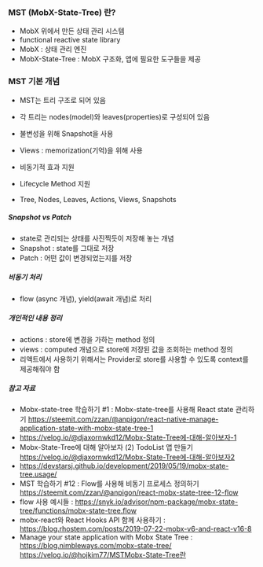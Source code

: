 
### MST (MobX-State-Tree) 란?

- MobX 위에서 만든 상태 관리 시스템
- functional reactive state library
- MobX : 상태 관리 엔진
- MobX-State-Tree : MobX 구조화, 앱에 필요한 도구들을 제공

### MST 기본 개념
- MST는 트리 구조로 되어 있음
- 각 트리는 nodes(model)와 leaves(properties)로 구성되어 있음
- 불변성을 위해 Snapshot을 사용
- Views : memorization(기억)을 위해 사용
- 비동기적 효과 지원
- Lifecycle Method 지원

- Tree, Nodes, Leaves, Actions, Views, Snapshots



##### Snapshot vs Patch
- state로 관리되는 상태를 사진찍듯이 저장해 놓는 개념
- Snapshot : state를 그대로 저장
- Patch : 어떤 값이 변경되었는지를 저장

##### 비동기 처리
- flow (async 개념), yield(await 개념)로 처리


##### 개인적인 내용 정리
- actions : store에 변경을 가하는 method 정의
- views : computed 개념으로 store에 저장된 값을 조회하는 method 정의
- 리액트에서 사용하기 위해서는 Provider로 store를 사용할 수 있도록 context를 제공해줘야 함



##### 참고 자료
- Mobx-state-tree 학습하기 #1 : Mobx-state-tree를 사용해 React state 관리하기 https://steemit.com/zzan/@anpigon/react-native-manage-application-state-with-mobx-state-tree-1
- https://velog.io/@djaxornwkd12/Mobx-State-Tree에-대해-알아보자-1
- Mobx-State-Tree에 대해 알아보자 (2) TodoList 앱 만들기 https://velog.io/@djaxornwkd12/Mobx-State-Tree에-대해-알아보자2
- https://devstarsj.github.io/development/2019/05/19/mobx-state-tree.usage/
- MST 학습하기 #12 : Flow를 사용해 비동기 프로세스 정의하기 https://steemit.com/zzan/@anpigon/react-mobx-state-tree-12-flow
- flow 사용 예시들 : https://snyk.io/advisor/npm-package/mobx-state-tree/functions/mobx-state-tree.flow
- mobx-react와 React Hooks API 함께 사용하기 : https://blog.rhostem.com/posts/2019-07-22-mobx-v6-and-react-v16-8
- Manage your state application with Mobx State Tree : https://blog.nimbleways.com/mobx-state-tree/
https://velog.io/@hojkim77/MSTMobx-State-Tree란